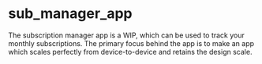 # sub_manager_app

The subscription manager app is a WIP, which can be used to track your monthly subscriptions. The primary focus behind the app is to make an app which scales perfectly from device-to-device and retains the design scale.
